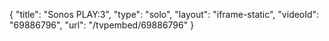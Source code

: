 {
    "title": "Sonos PLAY:3",
    "type": "solo",
    "layout": "iframe-static",
    "videoId": "69886796",
    "url": "\/tvpembed\/69886796"
}